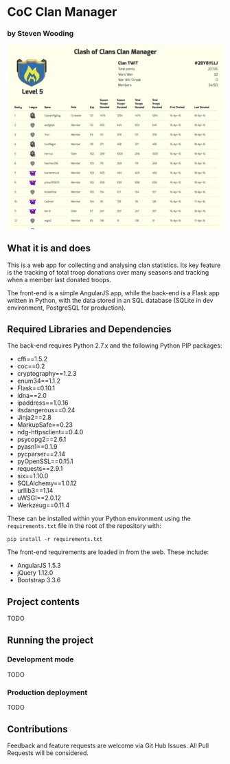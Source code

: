 # CoC Clan Manager
### by Steven Wooding

![Screenshot of CoC Clan Manager](cocman/static/images/screenshot.png)

## What it is and does
This is a web app for collecting and analysing clan statistics. Its key feature
is the tracking of total troop donations over many seasons and tracking when
a member last donated troops.

The front-end is a simple AngularJS app, while the back-end is a Flask app
written in Python, with the data stored in an SQL database (SQLite in dev
environment, PostgreSQL for production).

## Required Libraries and Dependencies

The back-end requires Python 2.7.x and the following Python PIP packages:

* cffi==1.5.2
* coc==0.2
* cryptography==1.2.3
* enum34==1.1.2
* Flask==0.10.1
* idna==2.0
* ipaddress==1.0.16
* itsdangerous==0.24
* Jinja2==2.8
* MarkupSafe==0.23
* ndg-httpsclient==0.4.0
* psycopg2==2.6.1
* pyasn1==0.1.9
* pycparser==2.14
* pyOpenSSL==0.15.1
* requests==2.9.1
* six==1.10.0
* SQLAlchemy==1.0.12
* urllib3==1.14
* uWSGI==2.0.12
* Werkzeug==0.11.4

These can be installed within your Python environment using the
`requirements.txt` file in the root of the repository with:

```
pip install -r requirements.txt
```

The front-end requirements are loaded in from the web. These include:

* AngularJS 1.5.3
* jQuery 1.12.0
* Bootstrap 3.3.6

## Project contents

TODO

## Running the project
### Development mode
TODO

### Production deployment
TODO

## Contributions
Feedback and feature requests are welcome via Git Hub Issues. All Pull Requests
will be considered.
